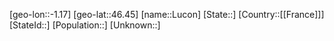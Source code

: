 ﻿---
location: [46.45,-1.17]
type: City
tags:
- geo/City


SpocWebEntityId: 32125
isDeleted: false
confidential: public

---
[geo-lon::-1.17]
[geo-lat::46.45]
[name::Lucon]
[State::]
[Country::[[France]]]
[StateId::]
[Population::]
[Unknown::]

